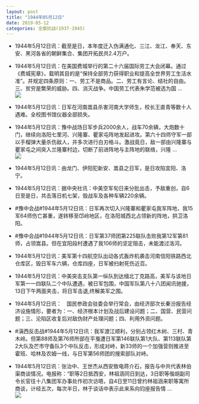 ```yaml
---
layout: post
title: "1944年05月12日"
date: 2019-05-12
categories: 全面抗战(1937-1945)
---
```


<meta name="referrer" content="no-referrer" />

- 1944年5月12日讯：截至是日，本年度迁入伪满通化、三江、龙江、奉天、东安、黑河各省的朝鲜集合、集团开拓民共2.4万户。 

- 1944年5月12日讯：在美国费城举行的第二十六届国际劳工大会闭幕。通过《费城宪章》，载明其目的是“保持全部劳力获得职业和提高全世界劳工生活水准”。并规定四条原则：一、劳工不是商品。二、劳工有言论、结社的自由。三、贫穷是繁荣的威胁。四、消灭战争。中国劳工代表朱学范被选为国 ... <br/><img src="https://wx1.sinaimg.cn/large/aca367d8ly1g2yvr3fxcuj20c80ay0st.jpg" />

- 1944年5月12日讯：日军在河南嵩县杀害河南大学师生，校长王直青等数十人遇难。全校图书馆仪器全部损失。 

- 1944年5月12日讯：豫中战场日军步兵2000余人，战车70余辆，大炮数十门，继续向洛阳七里河、兴隆寨、瞿家屯阵地发起进攻。第六十四师守军一部以手榴弹大量杀伤敌人，并多次进行白刃格斗。激战竟日，敌一部由兴隆寨与瞿家屯之间突入兰隆寨村边，切断了前进阵地与主阵地的联络，兴隆 ... <br/><img src="https://wx2.sinaimg.cn/large/aca367d8ly1g2ysacpz2uj20c809zmx8.jpg" />

- 1944年5月12日讯：由龙门、伊阳犯新安、嵩县之日军，是日攻陷宜阳、洛宁。 

- 1944年5月12日讯：据中央社讯：中美空军旬日来分批出击，予敌重创，自6日至是日，共击落日机七架，毁战车及各种车辆220余辆。 

- #豫中会战#1944年5月12日讯：日军再次切入兴隆寨和瞿家屯我军阵地，我15军64师伤亡甚重，遂转移至邙岭地区，在洛阳城西北占领新的阵地，拱卫洛阳。 

- #豫中会战#1944年5月12日讯：日军第37师团第225联队击败我第12军第81师，占领嵩县。但在宜阳段村遭遇了我106师的坚定阻击，未能渡过洛河。 

- 1944年5月12日讯：美军第十四航空队出动各式轰炸机袭击河南信阳铁路西北仓库区，毁日军车六辆，仓库四座，日军被扫射死伤近百。 

- 1944年5月12日讯：中美突击支队第一纵队到达缅北丁克路高，美军与该地日军第一一四联队二个中队遭遇，被日军包围，中国军队第八十八团闻讯驰援，13日下午两面夹击，将日军击退,终解美军之围。 

- 1944年5月12日讯：　国民参政会驻委会举行常会，由经济部次长秦汾报告经济设施情形，要者为：一、经济根本计划及战后建设问题；二、国营、民营问题；三、沦陷区收复后对敌伪财产处理问题；四、利用外资问题。 

- #滇西反击战#1944年5月12日讯：我军渡江顺利，分别占领红木树、三村、青木岭。但第88师及第76师所部在平戛遭日军第146联队第1大队、第113联队第2大队及芒市守备队3个中队反击，形成对峙，新33师的一个加强营则推进至霍班、哈林及农姆一线，与日军第56师团的搜索部队对峙。 

- 1944年5月12日讯：张治中、王世杰从西安致电蒋介石，报告与中共代表林伯渠商谈情况。电报称：“职等2日抵西安，林祖涵同日到达，3日职等偕胡副司令长官往十八集团军办事处作初次访晤，自4日至11日曾约林祖涵来职等寓所商谈，计经五次，每次半日，林于谈话中表示此来系向钧座报告情 ... <br/><img src="https://wx2.sinaimg.cn/large/aca367d8ly1g2y5qlnq6mj20c80nlwf1.jpg" />

